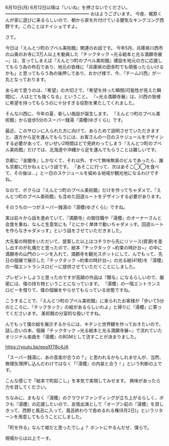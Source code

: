 6月10日(月) 6月12日以降は『いいね』を押さないでください。
━━━━━━━━━━━━━━━━━━━
おはようございます。
今夜、梶原くんが家に遊びに来るらしいので、朝から家を片付けている健気なキングコング西野です。このことはナイショですよ。

さて。

今日は『えんとつ町のプペル美術館』関連のお話です。
今年5月、兵庫県川西市の山奥のお寺に3万人以上を動員した『チックタック ~光る絵本と光る満願寺展~』は、言ってしまえば『えんとつ町のプペル美術館』建設を地元の方に応援してもらう為の布石であり、地元の皆様に「兵庫県の田舎町でも頑張ったらいけるかも」と思ってもらう為の後押しであり、おかげ様で、今、『チーム川西』が一丸となっております。

あらめて思うのは、『希望』の大切さで、「希望を持った瞬間(可能性が見えた瞬間)に、人はとても強くなる」ということ。
『~光る満願寺展』は、川西の皆様に希望を持ってもらうのに十分すぎる役割を果たしてくれました。

そんな川西に、今年の夏、新しい施設が誕生します。
『えんとつ町のプペル美術館』から徒歩5分のスーパー銭湯『湯櫻(ゆざくら)』です。

最近、このサロンに入られた方に向けて、あらためて説明させていただきますと、遠方から足を運んでもらうには、お客さんの一日のスケジュールをデザインする必要があって、せいぜい2時間ほどで見終わってしまう『えんとつ町のプペル美術館』だけでは、北海道や沖縄から足を運んでもらうことは難しいです。

京都に『金閣寺』しかなくて、それ以外、すべて無味無臭のビルであったら、誰も京都に行かねぇという話です。
「あそこに行って、次はあそこ◯◯を食べて、その後は…」と一日のスケジュールを組める地域が観光地になるわけですね。

なので、ボクらは『えんとつ町のプペル美術館』だけを作ってちゃダメで、『えんとつ町のプペル美術館』も含めた回遊ルートをデザインする必要があります。

そのうちの一つがスーパー銭湯の『湯櫻(ゆざくら)』ですね。

実は前々から話を進めていて、『満願寺』の御住職や『湯櫻』のオーナーさんと会食を重ね、なんと生意気にも「とにかく単体で動いちゃダメっす。回遊ルートを作らなきゃダメっす」という話をさせていただきました。

大先輩の時間をいただいて、提案した以上はコチラから先にリソース(資源)を差し出すのが礼儀だと思ったので、絵本『チックタック ~約束の時計台~』の中に満願寺の山門のシーンを入れて、満願寺を観光スポットにして、んでもって、先日の個展で展示した『チックタック ~約束の時計台~』の光る絵(41枚)を『湯櫻』の一階エントランスロビーに提供させていただくことにしました。

プレゼントしようと思ったのですが高額の作品は『贈与』になるらしいので、厳密には、僕の持ち物ということになっています。
『湯櫻』の一階エントランスロビーを借りて、僕の個展をやらせてもらっている状態ですね。

こうすることで、『えんとつ町のプペル美術館』に来られたお客様が「歩いて5分のところに、『チックタック』の絵があるらしいわよ」と帰りに『湯櫻』に寄ってくださいます。
美術館の分室的な扱いですね。

んでもって僕の絵を展示するからには、キチンと世界観を作っておきたいので、話し合いの末、個展『チックタック ~光る絵本と光る満願寺展~』で流れていたオリジナル楽曲を『湯櫻』のBGMとして流すことが決まりました。

https://youtu.be/eeaXf78c4JA

「スーパー銭湯に、あの音楽が合うの？」と思われるかもしれませんが、当然、無理矢理押し込んだわけではなく「『湯櫻』の内装と合う！」という判断の上です。

こんな感じで「絵本で町起こし」を本気で実現してみせます。
興味があったら力を貸してください。

ちなみに、まもなく『湯櫻』のクラウドファンディングが立ち上がるらしく、ボクも『湯櫻』の応援したいので、友情出演として「オープン前の『湯櫻』を貸しきって、西野と風呂に入って、風呂終わりで呑めるれる権(8月2日)」というリターンを用意してもらうことにしました。

「町を作る」なんて嘘だと思ったでしょ？
ホントにやるんだぜ、僕らで。

現場からは以上でーす。

